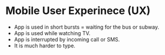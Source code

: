 # Mobile User Experinece (UX)

* App is used in short bursts = waiting for the bus or subway.
* App is used while watching TV.
* App is interrupted by incoming call or SMS.
* It is much harder to type.


